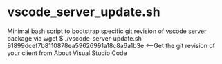 # vscode_server_update.sh
Minimal bash script to bootstrap specific git revision of vscode server package via wget 
$ ./vscode-server-update.sh 91899dcef7b8110878ea59626991a18c8a6a1b3e <--Get the git revision of your client from About Visual Studio Code
